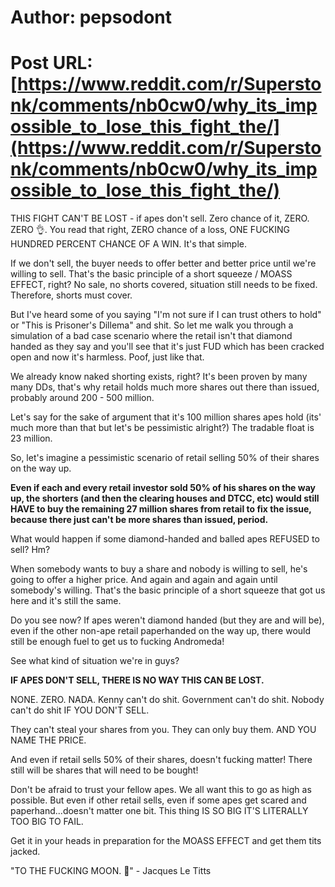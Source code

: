 # Author: pepsodont
# Post URL: [https://www.reddit.com/r/Superstonk/comments/nb0cw0/why_its_impossible_to_lose_this_fight_the/](https://www.reddit.com/r/Superstonk/comments/nb0cw0/why_its_impossible_to_lose_this_fight_the/)


THIS FIGHT CAN'T BE LOST - if apes don't sell. Zero chance of it, ZERO. ZERO 👌. You read that right, ZERO chance of a loss, ONE FUCKING HUNDRED PERCENT CHANCE OF A WIN. It's that simple.

If we don't sell, the buyer needs to offer better and better price until we're willing to sell. That's the basic principle of a short squeeze / MOASS EFFECT, right? No sale, no shorts covered, situation still needs to be fixed. Therefore, shorts must cover.

But I've heard some of you saying "I'm not sure if I can trust others to hold" or "This is Prisoner's Dillema" and shit. So let me walk you through a simulation of a bad case scenario where the retail isn't that diamond handed as they say and you'll see that it's just FUD which has been cracked open and now it's harmless. Poof, just like that.

We already know naked shorting exists, right? It's been proven by many many DDs, that's why retail holds much more shares out there than issued, probably around 200 - 500 million.

Let's say for the sake of argument that it's 100 million shares apes hold (its' much more than that but let's be pessimistic alright?) The tradable float is 23 million.

So, let's imagine a pessimistic scenario of retail selling 50% of their shares on the way up.

**Even if each and every retail investor sold 50% of his shares on the way up, the shorters (and then the clearing houses and DTCC, etc) would still HAVE to buy the remaining 27 million shares from retail to fix the issue, because there just can't be more shares than issued, period.**

What would happen if some diamond-handed and balled apes REFUSED to sell? Hm?

When somebody wants to buy a share and nobody is willing to sell, he's going to offer a higher price. And again and again and again until somebody's willing. That's the basic principle of a short squeeze that got us here and it's still the same.

Do you see now? If apes weren't diamond handed (but they are and will be), even if the other non-ape retail paperhanded on the way up, there would still be enough fuel to get us to fucking Andromeda!

See what kind of situation we're in guys?

**IF APES DON'T SELL, THERE IS NO WAY THIS CAN BE LOST.**

NONE. ZERO. NADA. Kenny can't do shit. Government can't do shit. Nobody can't do shit IF YOU DON'T SELL.

They can't steal your shares from you. They can only buy them. AND YOU NAME THE PRICE.

And even if retail sells 50% of their shares, doesn't fucking matter! There still will be shares that will need to be bought!

Don't be afraid to trust your fellow apes. We all want this to go as high as possible. But even if other retail sells, even if some apes get scared and paperhand...doesn't matter one bit. This thing IS SO BIG IT'S LITERALLY TOO BIG TO FAIL.

Get it in your heads in preparation for the MOASS EFFECT and get them tits jacked.

"TO THE FUCKING MOON. 🚀" - Jacques Le Titts